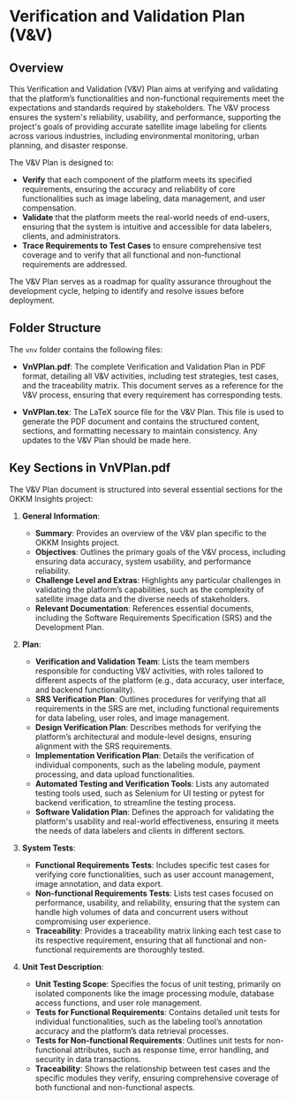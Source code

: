 # Verification and Validation Plan (V&V)

## Overview
This Verification and Validation (V&V) Plan aims at verifying and validating that the platform’s functionalities and non-functional requirements meet the expectations and standards required by stakeholders. The V&V process ensures the system's reliability, usability, and performance, supporting the project's goals of providing accurate satellite image labeling for clients across various industries, including environmental monitoring, urban planning, and disaster response.

The V&V Plan is designed to:
- **Verify** that each component of the platform meets its specified requirements, ensuring the accuracy and reliability of core functionalities such as image labeling, data management, and user compensation.
- **Validate** that the platform meets the real-world needs of end-users, ensuring that the system is intuitive and accessible for data labelers, clients, and administrators.
- **Trace Requirements to Test Cases** to ensure comprehensive test coverage and to verify that all functional and non-functional requirements are addressed.

The V&V Plan serves as a roadmap for quality assurance throughout the development cycle, helping to identify and resolve issues before deployment.

## Folder Structure
The `vnv` folder contains the following files:

- **VnVPlan.pdf**: The complete Verification and Validation Plan in PDF format, detailing all V&V activities, including test strategies, test cases, and the traceability matrix. This document serves as a reference for the V&V process, ensuring that every requirement has corresponding tests.
  
- **VnVPlan.tex**: The LaTeX source file for the V&V Plan. This file is used to generate the PDF document and contains the structured content, sections, and formatting necessary to maintain consistency. Any updates to the V&V Plan should be made here.

## Key Sections in VnVPlan.pdf
The V&V Plan document is structured into several essential sections for the OKKM Insights project:

1. **General Information**: 
   - **Summary**: Provides an overview of the V&V plan specific to the OKKM Insights project.
   - **Objectives**: Outlines the primary goals of the V&V process, including ensuring data accuracy, system usability, and performance reliability.
   - **Challenge Level and Extras**: Highlights any particular challenges in validating the platform’s capabilities, such as the complexity of satellite image data and the diverse needs of stakeholders.
   - **Relevant Documentation**: References essential documents, including the Software Requirements Specification (SRS) and the Development Plan.

2. **Plan**:
   - **Verification and Validation Team**: Lists the team members responsible for conducting V&V activities, with roles tailored to different aspects of the platform (e.g., data accuracy, user interface, and backend functionality).
   - **SRS Verification Plan**: Outlines procedures for verifying that all requirements in the SRS are met, including functional requirements for data labeling, user roles, and image management.
   - **Design Verification Plan**: Describes methods for verifying the platform’s architectural and module-level designs, ensuring alignment with the SRS requirements.
   - **Implementation Verification Plan**: Details the verification of individual components, such as the labeling module, payment processing, and data upload functionalities.
   - **Automated Testing and Verification Tools**: Lists any automated testing tools used, such as Selenium for UI testing or pytest for backend verification, to streamline the testing process.
   - **Software Validation Plan**: Defines the approach for validating the platform's usability and real-world effectiveness, ensuring it meets the needs of data labelers and clients in different sectors.

3. **System Tests**:
   - **Functional Requirements Tests**: Includes specific test cases for verifying core functionalities, such as user account management, image annotation, and data export.
   - **Non-functional Requirements Tests**: Lists test cases focused on performance, usability, and reliability, ensuring that the system can handle high volumes of data and concurrent users without compromising user experience.
   - **Traceability**: Provides a traceability matrix linking each test case to its respective requirement, ensuring that all functional and non-functional requirements are thoroughly tested.

4. **Unit Test Description**:
   - **Unit Testing Scope**: Specifies the focus of unit testing, primarily on isolated components like the image processing module, database access functions, and user role management.
   - **Tests for Functional Requirements**: Contains detailed unit tests for individual functionalities, such as the labeling tool’s annotation accuracy and the platform’s data retrieval processes.
   - **Tests for Non-functional Requirements**: Outlines unit tests for non-functional attributes, such as response time, error handling, and security in data transactions.
   - **Traceability**: Shows the relationship between test cases and the specific modules they verify, ensuring comprehensive coverage of both functional and non-functional aspects.

